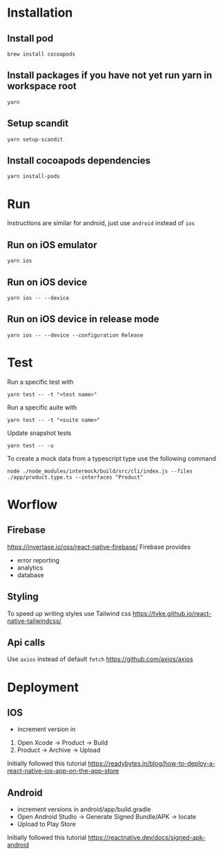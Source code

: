 # Installation

## Install pod
```
brew install cocoapods
```

## Install packages if you have not yet run yarn in workspace root
```
yarn
```

## Setup scandit
```
yarn setup-scandit
```

## Install cocoapods dependencies
```
yarn install-pods
```

# Run

Instructions are similar for android, just use `android` instead of `ios`

## Run on iOS emulator 
```
yarn ios
```

## Run on iOS device
```
yarn ios -- --device
```

## Run on iOS device in release mode
```
yarn ios -- --device --configuration Release
```

# Test

Run a specific test with
```
yarn test -- -t "<test name>"
```

Run a specific auite with
```
yarn test -- -t "<suite name>"
```

Update snapshot tests
```
yarn test -- -u
```

To create a mock data from a typescript type use the following command
```
node ./node_modules/intermock/build/src/cli/index.js --files ./app/product.type.ts --interfaces "Product"
```

# Worflow

## Firebase
https://invertase.io/oss/react-native-firebase/
Firebase provides 
- error reporting
- analytics
- database

## Styling
To speed up writing styles use Tailwind css https://tvke.github.io/react-native-tailwindcss/

## Api calls
Use `axios` instead of default `fetch`
https://github.com/axios/axios

# Deployment

## IOS
- increment version in
1. Open Xcode -> Product -> Build
2. Product -> Archive -> Upload

Initially followed this tutorial
https://readybytes.in/blog/how-to-deploy-a-react-native-ios-app-on-the-app-store

## Android
- increment versions in android/app/build.gradle
- Open Android Studio -> Generate Signed Bundle/APK -> locate
- Upload to Play Store

Initially followed this tutorial
https://reactnative.dev/docs/signed-apk-android
